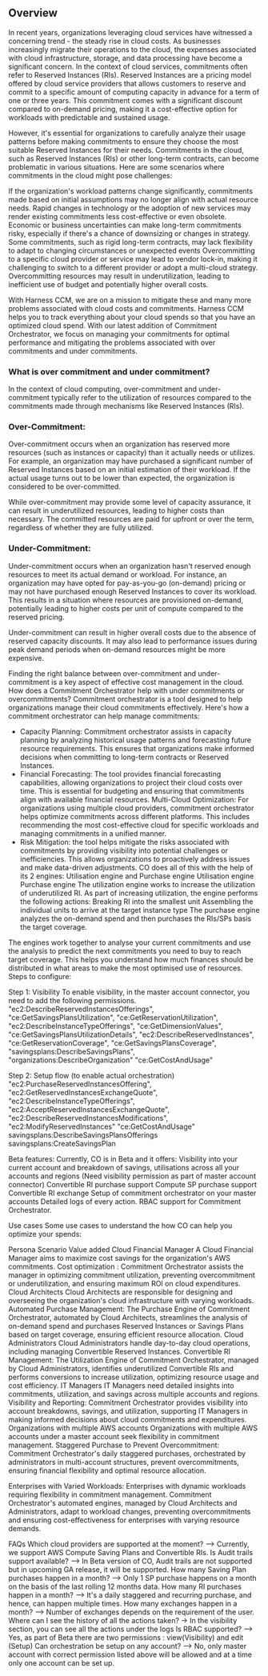 ## Overview 

In recent years, organizations leveraging cloud services have witnessed a concerning trend - the steady rise in cloud costs. As businesses increasingly migrate their operations to the cloud, the expenses associated with cloud infrastructure, storage, and data processing have become a significant concern.
In the context of cloud services, commitments often refer to Reserved Instances (RIs). Reserved Instances are a pricing model offered by cloud service providers that allows customers to reserve and commit to a specific amount of computing capacity in advance for a term of one or three years. This commitment comes with a significant discount compared to on-demand pricing, making it a cost-effective option for workloads with predictable and sustained usage.

However, it's essential for organizations to carefully analyze their usage patterns before making commitments to ensure they choose the most suitable Reserved Instances for their needs.
Commitments in the cloud, such as Reserved Instances (RIs) or other long-term contracts, can become problematic in various situations. Here are some scenarios where commitments in the cloud might pose challenges:

If the organization's workload patterns change significantly, commitments made based on initial assumptions may no longer align with actual resource needs.
Rapid changes in technology or the adoption of new services may render existing commitments less cost-effective or even obsolete.
Economic or business uncertainties can make long-term commitments risky, especially if there's a chance of downsizing or changes in strategy.
Some commitments, such as rigid long-term contracts, may lack flexibility to adapt to changing circumstances or unexpected events 
Overcommitting to a specific cloud provider or service may lead to vendor lock-in, making it challenging to switch to a different provider or adopt a multi-cloud strategy.
Overcommitting resources may result in underutilization, leading to inefficient use of budget and potentially higher overall costs.

With Harness CCM, we are on a mission to mitigate these and many more problems associated with cloud costs and commitments. Harness CCM helps you to track everything about your cloud spends so that you have an optimized cloud spend. With our latest addition of Commitment Orchestrator, we focus on managing your commitments for optimal performance and mitigating the problems associated with over commitments and under commitments.

### What is over commitment and under commitment?
In the context of cloud computing, over-commitment and under-commitment typically refer to the utilization of resources compared to the commitments made through mechanisms like Reserved Instances (RIs). 

### Over-Commitment:
Over-commitment occurs when an organization has reserved more resources (such as instances or capacity) than it actually needs or utilizes.
For example, an organization may have purchased a significant number of Reserved Instances based on an initial estimation of their workload. If the actual usage turns out to be lower than expected, the organization is considered to be over-committed.

While over-commitment may provide some level of capacity assurance, it can result in underutilized resources, leading to higher costs than necessary. The committed resources are paid for upfront or over the term, regardless of whether they are fully utilized.

### Under-Commitment:
Under-commitment occurs when an organization hasn't reserved enough resources to meet its actual demand or workload. For instance, an organization may have opted for pay-as-you-go (on-demand) pricing or may not have purchased enough Reserved Instances to cover its workload. This results in a situation where resources are provisioned on-demand, potentially leading to higher costs per unit of compute compared to the reserved pricing.

Under-commitment can result in higher overall costs due to the absence of reserved capacity discounts. It may also lead to performance issues during peak demand periods when on-demand resources might be more expensive.

Finding the right balance between over-commitment and under-commitment is a key aspect of effective cost management in the cloud.
How does a Commitment Orchestrator help with under commitments or overcommitments?
Commitment orchestrator is a tool designed to help organizations manage their cloud commitments effectively. Here's how a commitment orchestrator can help manage commitments:
- Capacity Planning: Commitment orchestrator assists in capacity planning by analyzing historical usage patterns and forecasting future resource requirements. This ensures that organizations make informed decisions when committing to long-term contracts or Reserved Instances.
- Financial Forecasting: The tool provides financial forecasting capabilities, allowing organizations to project their cloud costs over time. This is essential for budgeting and ensuring that commitments align with available financial resources.
 Multi-Cloud Optimization:  For organizations using multiple cloud providers, commitment orchestrator helps optimize commitments across different platforms. This includes recommending the most cost-effective cloud for specific workloads and managing commitments in a unified manner.
- Risk Mitigation: the tool helps mitigate the risks associated with commitments by providing visibility into potential challenges or inefficiencies. This allows organizations to proactively address issues and make data-driven adjustments.
CO does all of this with the help of its 2 engines: Utilisation engine and Purchase engine
Utilisation engine
Purchase engine
The utilization engine works to increase the utilization of underutilized RI. As part of increasing utilization, the engine performs the following actions:
Breaking RI into the smallest unit
Assembling the individual units to arrive at the target instance type
The purchase engine analyzes  the on-demand spend and then purchases the RIs/SPs basis the target coverage.


The engines work together to analyse your current commitments and use the analysis to predict the next commitments you need to buy to reach target coverage. This helps you understand how much finances should be distributed in what areas to make the most optimised use of resources.  
Steps to configure:

Step 1: Visibility
To enable visibility, in the master account connector, you need to add the following permissions.
"ec2:DescribeReservedInstancesOfferings",
"ce:GetSavingsPlansUtilization",
"ce:GetReservationUtilization",
"ec2:DescribeInstanceTypeOfferings",
"ce:GetDimensionValues",
"ce:GetSavingsPlansUtilizationDetails",
"ec2:DescribeReservedInstances",
"ce:GetReservationCoverage",
"ce:GetSavingsPlansCoverage",
"savingsplans:DescribeSavingsPlans",
"organizations:DescribeOrganization"
"ce:GetCostAndUsage"

Step 2: Setup flow (to enable actual orchestration)
"ec2:PurchaseReservedInstancesOffering",
"ec2:GetReservedInstancesExchangeQuote",
"ec2:DescribeInstanceTypeOfferings",
"ec2:AcceptReservedInstancesExchangeQuote",
"ec2:DescribeReservedInstancesModifications",
"ec2:ModifyReservedInstances"
"ce:GetCostAndUsage"
savingsplans:DescribeSavingsPlansOfferings
savingsplans:CreateSavingsPlan


Beta features:
Currently, CO is in Beta and it offers:
Visibility into your current account and breakdown of savings, utilisations across all your accounts and regions (Need visibility permission as part of master account connector)
Convertible RI purchase support
Compute SP purchase support
Convertible RI exchange
Setup of commitment orchestrator on your master accounts
Detailed logs of every action.
RBAC support for Commitment Orchestrator.

Use cases
Some use cases to understand the how CO can help you optimize your spends:

Persona
Scenario
Value added
Cloud Financial Manager 
A Cloud Financial Manager aims to maximize cost savings for the organization's AWS commitments.
Cost optimization : Commitment Orchestrator assists the manager in optimizing commitment utilization, preventing overcommitment or underutilization, and ensuring maximum ROI on cloud expenditures.
Cloud Architects 
Cloud Architects are responsible for designing and overseeing the organization's cloud infrastructure with varying workloads.
Automated Purchase Management: The Purchase Engine of Commitment Orchestrator, automated by Cloud Architects, streamlines the analysis of on-demand spend and purchases Reserved Instances or Savings Plans based on target coverage, ensuring efficient resource allocation.
Cloud Administrators 
Cloud Administrators handle day-to-day cloud operations, including managing Convertible Reserved Instances.
Convertible RI Management: The Utilization Engine of Commitment Orchestrator, managed by Cloud Administrators, identifies underutilized Convertible RIs and performs conversions to increase utilization, optimizing resource usage and cost efficiency.
IT Managers
IT Managers need detailed insights into commitments, utilization, and savings across multiple accounts and regions.
Visibility and Reporting: Commitment Orchestrator provides visibility into account breakdowns, savings, and utilization, supporting IT Managers in making informed decisions about cloud commitments and expenditures.
Organizations with multiple AWS accounts
Organizations with multiple AWS accounts under a master account seek flexibility in commitment management.
Staggered Purchase to Prevent Overcommitment: Commitment Orchestrator's daily staggered purchases, orchestrated by administrators in multi-account structures, prevent overcommitments, ensuring financial flexibility and optimal resource allocation.


Enterprises with Varied Workloads:
Enterprises with dynamic workloads requiring flexibility in commitment management.
Commitment Orchestrator's automated engines, managed by Cloud Architects and Administrators, adapt to workload changes, preventing overcommitments and ensuring cost-effectiveness for enterprises with varying resource demands.



FAQs
Which cloud providers are supported at the moment?
 --> Currently, we support AWS Compute Saving Plans and Convertible RIs.
Is Audit trails support available?
 --> In Beta version of CO, Audit trails are not supported but in upcoming GA release, it will be supported.
How many Saving Plan purchases happen in a month?
--> Only 1 SP purchase happens on a month on the basis of the last rolling 12 months data.
How many RI purchases happen in a month?
--> It's a daily staggered and recurring purchase, and hence, can happen multiple times.
How many exchanges happen in a month?
--> Number of exchanges depends on the requirement of the user.
Where can I see the history of all the actions taken?
→ In the visibility section, you can see all the actions under the logs
Is RBAC supported?
--> Yes, as part of Beta there are two permissions : view(Visibility) and edit (Setup)
Can orchestration be setup on any account?
--> No, only master account with correct permission listed above will be allowed and at a time only one account can be set up.



